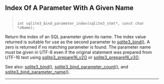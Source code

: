 ## Index Of A Parameter With A Given Name




> ```
> 
> int sqlite3_bind_parameter_index(sqlite3_stmt*, const char *zName);
> 
> ```



Return the index of an SQL parameter given its name. The
index value returned is suitable for use as the second
parameter to [sqlite3\_bind()](#sqlite3_bind_blob). A zero
is returned if no matching parameter is found. The parameter
name must be given in UTF\-8 even if the original statement
was prepared from UTF\-16 text using [sqlite3\_prepare16\_v2()](#sqlite3_prepare) or
[sqlite3\_prepare16\_v3()](#sqlite3_prepare).


See also: [sqlite3\_bind()](#sqlite3_bind_blob),
[sqlite3\_bind\_parameter\_count()](#sqlite3_bind_parameter_count), and
[sqlite3\_bind\_parameter\_name()](#sqlite3_bind_parameter_name).




---


